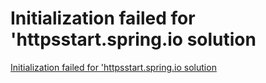 # Initialization failed for 'httpsstart.spring.io solution
[Initialization failed for 'httpsstart.spring.io solution](https://aiwithcloud.com/2022/09/19/initialization_failed_for_httpsstart-spring-io_solution/)